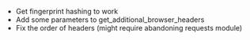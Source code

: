- Get fingerprint hashing to work
- Add some parameters to get_additional_browser_headers
- Fix the order of headers (might require abandoning requests module)
